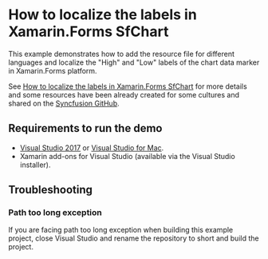 # How to localize the labels in Xamarin.Forms SfChart
This example demonstrates how to add the resource file for different languages and localize the "High" and "Low" labels of the chart data marker in Xamarin.Forms platform.

See [How to localize the labels in Xamarin.Forms SfChart](https://www.syncfusion.com/kb/9415?utm_medium=listing&utm_source=github-examples) for more details and some resources have been already created for some cultures and shared on the [Syncfusion GitHub](https://github.com/syncfusion/xamarin-localized-texts).
## <a name="requirements-to-run-the-demo"></a>Requirements to run the demo ##

* [Visual Studio 2017](https://visualstudio.microsoft.com/downloads/) or [Visual Studio for Mac](https://visualstudio.microsoft.com/vs/mac/).
* Xamarin add-ons for Visual Studio (available via the Visual Studio installer).

## <a name="troubleshooting"></a>Troubleshooting ##
### Path too long exception
If you are facing path too long exception when building this example project, close Visual Studio and rename the repository to short and build the project.
